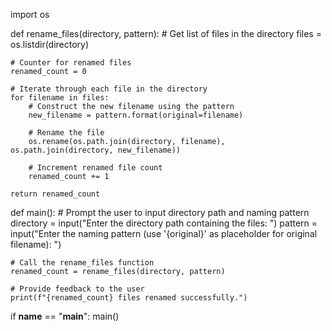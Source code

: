 import os

def rename_files(directory, pattern):
    # Get list of files in the directory
    files = os.listdir(directory)
    
    # Counter for renamed files
    renamed_count = 0
    
    # Iterate through each file in the directory
    for filename in files:
        # Construct the new filename using the pattern
        new_filename = pattern.format(original=filename)
        
        # Rename the file
        os.rename(os.path.join(directory, filename), os.path.join(directory, new_filename))
        
        # Increment renamed file count
        renamed_count += 1
    
    return renamed_count

def main():
    # Prompt the user to input directory path and naming pattern
    directory = input("Enter the directory path containing the files: ")
    pattern = input("Enter the naming pattern (use '{original}' as placeholder for original filename): ")
    
    # Call the rename_files function
    renamed_count = rename_files(directory, pattern)
    
    # Provide feedback to the user
    print(f"{renamed_count} files renamed successfully.")

if __name__ == "__main__":
    main()
